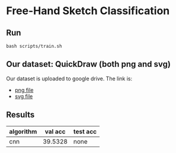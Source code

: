 # Free-Hand Sketch Classification


## Run
```
bash scripts/train.sh
```


## Our dataset: QuickDraw (both png and svg)
Our dataset is uploaded to google drive. The link is:
- [png file](https://drive.google.com/file/d/1CVu5CljixuK9mjiQUEIVjY7rlSSdRzWu/view?usp=sharing)
- [svg file](https://drive.google.com/file/d/1tizohsP9u97Ql-ORg2Koezmq4LNWfxiG/view?usp=sharing)


## Results

| algorithm | val acc | test acc |
| --- | --- | --- |
| cnn | 39.5328 | none |
